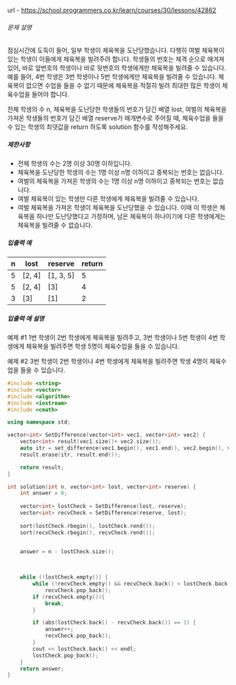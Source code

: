 url - https://school.programmers.co.kr/learn/courses/30/lessons/42862


###### 문제 설명

점심시간에 도둑이 들어, 일부 학생이 체육복을 도난당했습니다. 다행히 여벌 체육복이 있는 학생이 이들에게 체육복을 빌려주려 합니다. 학생들의 번호는 체격 순으로 매겨져 있어, 바로 앞번호의 학생이나 바로 뒷번호의 학생에게만 체육복을 빌려줄 수 있습니다. 예를 들어, 4번 학생은 3번 학생이나 5번 학생에게만 체육복을 빌려줄 수 있습니다. 체육복이 없으면 수업을 들을 수 없기 때문에 체육복을 적절히 빌려 최대한 많은 학생이 체육수업을 들어야 합니다.

전체 학생의 수 n, 체육복을 도난당한 학생들의 번호가 담긴 배열 lost, 여벌의 체육복을 가져온 학생들의 번호가 담긴 배열 reserve가 매개변수로 주어질 때, 체육수업을 들을 수 있는 학생의 최댓값을 return 하도록 solution 함수를 작성해주세요.

##### 제한사항

- 전체 학생의 수는 2명 이상 30명 이하입니다.
- 체육복을 도난당한 학생의 수는 1명 이상 n명 이하이고 중복되는 번호는 없습니다.
- 여벌의 체육복을 가져온 학생의 수는 1명 이상 n명 이하이고 중복되는 번호는 없습니다.
- 여벌 체육복이 있는 학생만 다른 학생에게 체육복을 빌려줄 수 있습니다.
- 여벌 체육복을 가져온 학생이 체육복을 도난당했을 수 있습니다. 이때 이 학생은 체육복을 하나만 도난당했다고 가정하며, 남은 체육복이 하나이기에 다른 학생에게는 체육복을 빌려줄 수 없습니다.

##### 입출력 예

| n    | lost   | reserve   | return |
| ---- | ------ | --------- | ------ |
| 5    | [2, 4] | [1, 3, 5] | 5      |
| 5    | [2, 4] | [3]       | 4      |
| 3    | [3]    | [1]       | 2      |

##### 입출력 예 설명

예제 #1
1번 학생이 2번 학생에게 체육복을 빌려주고, 3번 학생이나 5번 학생이 4번 학생에게 체육복을 빌려주면 학생 5명이 체육수업을 들을 수 있습니다.

예제 #2
3번 학생이 2번 학생이나 4번 학생에게 체육복을 빌려주면 학생 4명이 체육수업을 들을 수 있습니다.

```c++
#include <string>
#include <vector>
#include <algorithm>
#include <iostream>
#include <cmath>

using namespace std;

vector<int> SetDifference(vector<int> vec1, vector<int> vec2) {
    vector<int> result(vec1.size()+ vec2.size());
    auto itr = set_difference(vec1.begin(), vec1.end(), vec2.begin(), vec2.end(), result.begin());
    result.erase(itr, result.end());

    return result;
}

int solution(int n, vector<int> lost, vector<int> reserve) {
    int answer = 0;
    
    vector<int> lostCheck = SetDifference(lost, reserve);
    vector<int> recvCheck = SetDifference(reserve, lost);
    
    sort(lostCheck.rbegin(), lostCheck.rend());
    sort(recvCheck.rbegin(), recvCheck.rend());

    
    answer = n - lostCheck.size();


    
    while (!lostCheck.empty()) {
        while (!recvCheck.empty() && recvCheck.back() < lostCheck.back() - 1) 
            recvCheck.pop_back();
        if (recvCheck.empty()){
            break;
        }

        if (abs(lostCheck.back() - recvCheck.back()) == 1) {
            answer++;
            recvCheck.pop_back();
        }
        cout << lostCheck.back() << endl;
        lostCheck.pop_back();
    }
    return answer;
}
```
